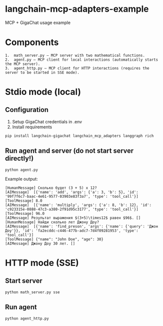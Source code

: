 # langchain-mcp-adapters-example

MCP + GigaChat usage example

# Components
	1.	math_server.py – MCP server with two mathematical functions.
	2.	agent.py – MCP client for local interactions (automatically starts the MCP server).
	3.	agent_http.py – MCP client for HTTP interactions (requires the server to be started in SSE mode).

# Stdio mode (local)
## Configuration
1. Setup GigaChat credentials in .env 
2. Install requirements
```
pip install langchain-gigachat langchain_mcp_adapters langgraph rich
```

## Run agent and server (do not start server directly!)
```
python agent.py
```

Example output:
```
[HumanMessage] Сколько будет (3 + 5) x 12? 
[AIMessage]  [{'name': 'add', 'args': {'a': 3, 'b': 5}, 'id': '99f7f6c7-baac-4e61-9577-03903e83f3a7', 'type': 'tool_call'}]
[ToolMessage] 8.0 
[AIMessage]  [{'name': 'multiply', 'args': {'a': 8, 'b': 12}, 'id': 'c923315e-0888-47c3-a380-2f91d95c3177', 'type': 'tool_call'}]
[ToolMessage] 96.0 
[AIMessage] Результат выражения $(3+5)\times12$ равен $96$. []
[HumanMessage] Найди сколько лет Джону Доу? 
[AIMessage]  [{'name': 'find_preson', 'args': {'name': {'query': 'Джон Доу'}}, 'id': 'fa2ecddc-c446-477b-adc7-7d4f09281953', 'type': 'tool_call'}]
[ToolMessage] {"name": "John Doe", "age": 30} 
[AIMessage] Джону Доу 30 лет. []
```

# HTTP mode (SSE)
## Start server
```
python math_server.py sse
```

## Run agent
```
python agent_http.py
```
